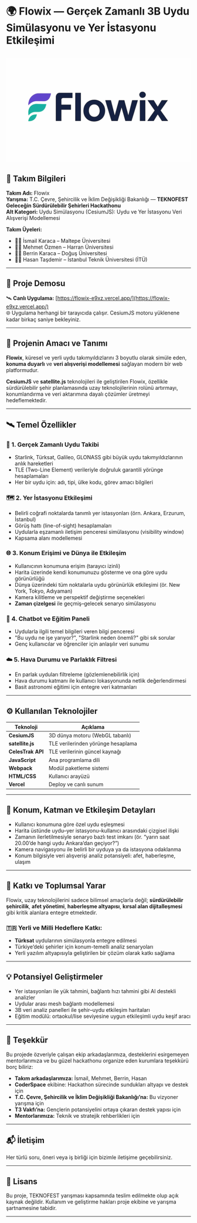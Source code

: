 # 🌍 Flowix — Gerçek Zamanlı 3B Uydu Simülasyonu ve Yer İstasyonu Etkileşimi

![Flowix Banner](https://github.com/mehmetozmenn/flowix-uydu-simulasyonu/blob/main/Flowix.png?raw=true)
---

## 👥 Takım Bilgileri

**Takım Adı:** Flowix  
**Yarışma:** T.C. Çevre, Şehircilik ve İklim Değişikliği Bakanlığı — **TEKNOFEST Geleceğin Sürdürülebilir Şehirleri Hackathonu**  
**Alt Kategori:** Uydu Simülasyonu (CesiumJS): Uydu ve Yer İstasyonu Veri Alışverişi Modellemesi

**Takım Üyeleri:**
- 👨‍💻 İsmail Karaca – Maltepe Üniversitesi
- 👨‍💻 Mehmet Özmen – Harran Üniversitesi
- 👩‍💻 Berrin Karaca – Doğuş Üniversitesi
- 👨‍💻 Hasan Taşdemir – İstanbul Teknik Üniversitesi (İTÜ)

---

## 📌 Proje Demosu

🛰️ **Canlı Uygulama:** [https://flowix-e9xz.vercel.app/](https://flowix-e9xz.vercel.app/)  
🌐 Uygulama herhangi bir tarayıcıda çalışır. CesiumJS motoru yüklenene kadar birkaç saniye bekleyiniz.

---

## 📌 Projenin Amacı ve Tanımı

**Flowix**, küresel ve yerli uydu takımyıldızlarını 3 boyutlu olarak simüle eden, **konuma duyarlı** ve **veri alışverişi modellemesi** sağlayan modern bir web platformudur.

**CesiumJS** ve **satellite.js** teknolojileri ile geliştirilen Flowix, özellikle sürdürülebilir şehir planlamasında uzay teknolojilerinin rolünü artırmayı, konumlandırma ve veri aktarımına dayalı çözümler üretmeyi hedeflemektedir.

---

## 🛰️ Temel Özellikler

### 📡 1. Gerçek Zamanlı Uydu Takibi
- Starlink, Türksat, Galileo, GLONASS gibi büyük uydu takımyıldızlarının anlık hareketleri
- TLE (Two-Line Element) verileriyle doğruluk garantili yörünge hesaplamaları
- Her bir uydu için: adı, tipi, ülke kodu, görev amacı bilgileri

### 🗺️ 2. Yer İstasyonu Etkileşimi
- Belirli coğrafi noktalarda tanımlı yer istasyonları (örn. Ankara, Erzurum, İstanbul)
- Görüş hattı (line-of-sight) hesaplamaları
- Uydularla eşzamanlı iletişim penceresi simülasyonu (visibility window)
- Kapsama alanı modellemesi

### 🌐 3. **Konum Erişimi ve Dünya ile Etkileşim**
- Kullanıcının konumuna erişim (tarayıcı izinli)
- Harita üzerinde kendi konumunuzu gösterme ve ona göre uydu görünürlüğü
- Dünya üzerindeki tüm noktalarla uydu görünürlük etkileşimi (ör. New York, Tokyo, Adıyaman)
- Kamera kilitleme ve perspektif değiştirme seçenekleri
- **Zaman çizelgesi** ile geçmiş–gelecek senaryo simülasyonu

### 💬 4. Chatbot ve Eğitim Paneli
- Uydularla ilgili temel bilgileri veren bilgi penceresi
- "Bu uydu ne işe yarıyor?", "Starlink neden önemli?" gibi sık sorular
- Genç kullanıcılar ve öğrenciler için anlaşılır veri sunumu

### ☁️ 5. Hava Durumu ve Parlaklık Filtresi
- En parlak uyduları filtreleme (gözlemlenebilirlik için)
- Hava durumu katmanı ile kullanıcı lokasyonunda netlik değerlendirmesi
- Basit astronomi eğitimi için entegre veri katmanları

---

## ⚙️ Kullanılan Teknolojiler

| Teknoloji | Açıklama |
|----------|----------|
| **CesiumJS** | 3D dünya motoru (WebGL tabanlı) |
| **satellite.js** | TLE verilerinden yörünge hesaplama |
| **CelesTrak API** | TLE verilerinin güncel kaynağı |
| **JavaScript** | Ana programlama dili |
| **Webpack** | Modül paketleme sistemi |
| **HTML/CSS** | Kullanıcı arayüzü |
| **Vercel** | Deploy ve canlı sunum |

---

## 📍 Konum, Katman ve Etkileşim Detayları

- Kullanıcı konumuna göre özel uydu eşleşmesi
- Harita üstünde uydu–yer istasyonu–kullanıcı arasındaki çizgisel ilişki
- Zamanın ilerletilmesiyle senaryo bazlı test imkanı (ör. “yarın saat 20.00’de hangi uydu Ankara’dan geçiyor?”)
- Kamera navigasyonu ile belirli bir uyduya ya da istasyona odaklanma
- Konum bilgisiyle veri alışverişi analiz potansiyeli: afet, haberleşme, ulaşım

---

## 🌱 Katkı ve Toplumsal Yarar

Flowix, uzay teknolojilerini sadece bilimsel amaçlarla değil; **sürdürülebilir şehircilik**, **afet yönetimi**, **haberleşme altyapısı**, **kırsal alan dijitalleşmesi** gibi kritik alanlara entegre etmektedir.

### 🇹🇷 Yerli ve Milli Hedeflere Katkı:
- **Türksat** uydularının simülasyonla entegre edilmesi
- Türkiye’deki şehirler için konum-temelli analiz senaryoları
- Yerli yazılım altyapısıyla geliştirilen bir çözüm olarak katkı sağlama

---

## 💡 Potansiyel Geliştirmeler

- Yer istasyonları ile yük tahmini, bağlantı hızı tahmini gibi AI destekli analizler
- Uydular arası mesh bağlantı modellemesi
- 3B veri analiz panelleri ile şehir–uydu etkileşim haritaları
- Eğitim modülü: ortaokul/lise seviyesine uygun etkileşimli uydu keşif aracı

---

## 🙏 Teşekkür

Bu projede özveriyle çalışan ekip arkadaşlarımıza, desteklerini esirgemeyen mentorlarımıza ve bu güzel hackathonu organize eden kurumlara teşekkürü borç biliriz:

- **Takım arkadaşlarımıza:** İsmail, Mehmet, Berrin, Hasan  
- **CoderSpace** ekibine: Hackathon sürecinde sundukları altyapı ve destek için  
- **T.C. Çevre, Şehircilik ve İklim Değişikliği Bakanlığı’na:** Bu vizyoner yarışma için  
- **T3 Vakfı’na:** Gençlerin potansiyelini ortaya çıkaran destek yapısı için  
- **Mentorlarımıza:** Teknik ve stratejik rehberlikleri için

---

## 📬 İletişim

Her türlü soru, öneri veya iş birliği için bizimle iletişime geçebilirsiniz.  

---

## 📄 Lisans

Bu proje, TEKNOFEST yarışması kapsamında teslim edilmekte olup açık kaynak değildir. Kullanım ve geliştirme hakları proje ekibine ve yarışma şartnamesine tabidir.

---
